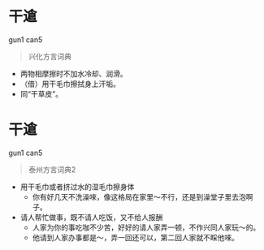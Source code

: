 # 干䢢
gun1 can5
> 兴化方言词典
- 两物相摩擦时不加水冷却、润滑。
- （借）用干毛巾擦拭身上汗垢。
- 同“干草皮”。

# 干䢢
gun1 can5
> 泰州方言词典2
- 用干毛巾或者挤过水的湿毛巾擦身体
  - 你有好几天不洗澡唻，像这格局在家里～不行，还是到澡堂子里去泡啊子。
- 请人帮忙做事，既不请人吃饭，又不给人报酬
  - 人家为你的事吃咖不少苦，好好的请人家弄一顿，不作兴同人家玩～的。
  - 他请到人家办事都是～，弄一回还可以，第二回人家就不睬他唻。
